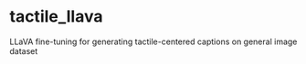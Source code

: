 # tactile_llava
LLaVA fine-tuning for generating tactile-centered captions on general image dataset
